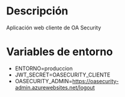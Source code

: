 # Descripción
Aplicación web cliente de OA Security

# Variables de entorno
* ENTORNO=produccion
* JWT_SECRET=OASECURITY_CLIENTE
* OASECURITY_ADMIN=https://oasecurity-admin.azurewebsites.net/logout
